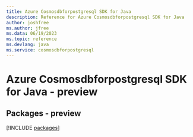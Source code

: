 ```yaml
---
title: Azure Cosmosdbforpostgresql SDK for Java
description: Reference for Azure Cosmosdbforpostgresql SDK for Java
author: joshfree
ms.author: jfree
ms.data: 06/19/2023
ms.topic: reference
ms.devlang: java
ms.service: cosmosdbforpostgresql
---
```

# Azure Cosmosdbforpostgresql SDK for Java - preview
## Packages - preview
[!INCLUDE [packages](cosmosdbforpostgresql-index.md)]